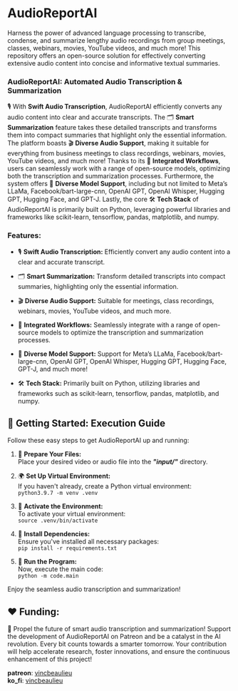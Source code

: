 # AudioReportAI  

Harness the power of advanced language processing to transcribe, condense, and summarize lengthy audio recordings from group meetings, classes, webinars, movies, YouTube videos, and much more! This repository offers an open-source solution for effectively converting extensive audio content into concise and informative textual summaries.
  
### AudioReportAI: Automated Audio Transcription & Summarization

🎙️ With **Swift Audio Transcription**, AudioReportAI efficiently converts any audio content into clear and accurate transcripts. The 🗂️ **Smart Summarization** feature takes these detailed transcripts and transforms them into compact summaries that highlight only the essential information. The platform boasts 🎬 **Diverse Audio Support**, making it suitable for everything from business meetings to class recordings, webinars, movies, YouTube videos, and much more! Thanks to its 🔗 **Integrated Workflows**, users can seamlessly work with a range of open-source models, optimizing both the transcription and summarization processes. Furthermore, the system offers 🧠 **Diverse Model Support**, including but not limited to Meta’s LLaMa, Facebook/bart-large-cnn, OpenAI GPT, OpenAI Whisper, Hugging GPT, Hugging Face, and GPT-J. Lastly, the core 🛠️ **Tech Stack** of AudioReportAI is primarily built on Python, leveraging powerful libraries and frameworks like scikit-learn, tensorflow, pandas, matplotlib, and numpy.
  
### Features:  
  
* 🎙️ **Swift Audio Transcription:**
  Efficiently convert any audio content into a clear and accurate transcript.
    
* 🗂️ **Smart Summarization:**
  Transform detailed transcripts into compact summaries, highlighting only the essential information.
    
* 🎬 **Diverse Audio Support:**
  Suitable for meetings, class recordings, webinars, movies, YouTube videos, and much more.
    
* 🔗 **Integrated Workflows:**
  Seamlessly integrate with a range of open-source models to optimize the transcription and summarization processes.
    
* 🧠 **Diverse Model Support:**
  Support for Meta’s LLaMa, Facebook/bart-large-cnn, OpenAI GPT, OpenAI Whisper, Hugging GPT, Hugging Face, GPT-J, and much more!
    
* 🛠️ **Tech Stack:**
  Primarily built on Python, utilizing libraries and frameworks such as scikit-learn, tensorflow, pandas, matplotlib, and numpy.


## 🚀 Getting Started: Execution Guide
Follow these easy steps to get AudioReportAI up and running:

1. 📁 **Prepare Your Files:**  
Place your desired video or audio file into the ***"input/"*** directory.  
  
2. 🌍 **Set Up Virtual Environment:**  
If you haven't already, create a Python virtual environment:  
`python3.9.7 -m venv .venv`  
  
3. 🌱 **Activate the Environment:**  
To activate your virtual environment:  
`source .venv/bin/activate`  
  
4. 🔧 **Install Dependencies:**  
Ensure you've installed all necessary packages:  
`pip install -r requirements.txt`  
  
5. 🎉 **Run the Program:**   
Now, execute the main code:  
`python -m code.main`  
    
Enjoy the seamless audio transcription and summarization!
  
## ❤️ Funding:  
🚀 Propel the future of smart audio transcription and summarization! Support the development of AudioReportAI on Patreon and be a catalyst in the AI revolution. Every bit counts towards a smarter tomorrow. Your contribution will help accelerate research, foster innovations, and ensure the continuous enhancement of this project!
  
**patreon**: [vincbeaulieu](https://www.patreon.com/vincbeaulieu)  
**ko_fi**: [vincbeaulieu](https://ko-fi.com/vincbeaulieu)

